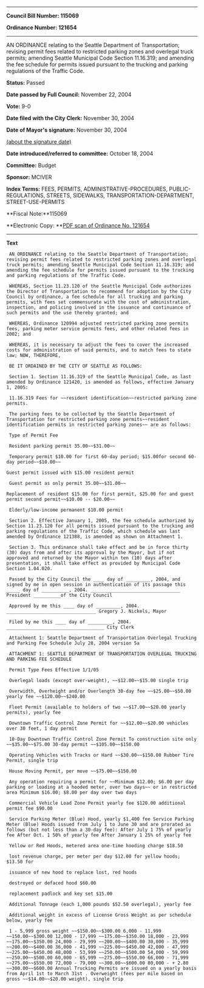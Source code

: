 

********

**Council Bill Number: 115069**
   
**Ordinance Number: 121654**
********

 AN ORDINANCE relating to the Seattle Department of Transportation; revising permit fees related to restricted parking zones and overlegal truck permits; amending Seattle Municipal Code Section 11.16.319; and amending the fee schedule for permits issued pursuant to the trucking and parking regulations of the Traffic Code.

**Status:** Passed
   
**Date passed by Full Council:** November 22, 2004
   
**Vote:** 9-0
   
**Date filed with the City Clerk:** November 30, 2004
   
**Date of Mayor's signature:** November 30, 2004
   
[(about the signature date)](/~public/approvaldate.htm)
   
   
   
**Date introduced/referred to committee:** October 18, 2004
   
**Committee:** Budget
   
**Sponsor:** MCIVER
   
   
**Index Terms:** FEES, PERMITS, ADMINISTRATIVE-PROCEDURES, PUBLIC-REGULATIONS, STREETS, SIDEWALKS, TRANSPORTATION-DEPARTMENT, STREET-USE-PERMITS

**Fiscal Note:**115069

**Electronic Copy: **[PDF scan of Ordinance No. 121654](/~archives/Ordinances/Ord_121654.pdf)

********

**Text**
   
```
 AN ORDINANCE relating to the Seattle Department of Transportation; revising permit fees related to restricted parking zones and overlegal truck permits; amending Seattle Municipal Code Section 11.16.319; and amending the fee schedule for permits issued pursuant to the trucking and parking regulations of the Traffic Code.

 WHEREAS, Section 11.23.120 of the Seattle Municipal Code authorizes the Director of Transportation to recommend for adoption by the City Council by ordinance, a fee schedule for all trucking and parking permits, with fees set commensurate with the cost of administration, inspection, and policing involved in the issuance and continuance of such permits and the use thereby granted; and

 WHEREAS, Ordinance 120994 adjusted restricted parking zone permits fees, parking meter service permits fees, and other related fees in 2002; and

 WHEREAS, it is necessary to adjust the fees to cover the increased costs for administration of said permits, and to match fees to state law; NOW, THEREFORE,

 BE IT ORDAINED BY THE CITY OF SEATTLE AS FOLLOWS:

 Section 1. Section 11.16.319 of the Seattle Municipal Code, as last amended by Ordinance 121420, is amended as follows, effective January 1, 2005:

 11.16.319 Fees for ~~resident identification~~restricted parking zone permits.

 The parking fees to be collected by the Seattle Department of Transportation for restricted parking zone permits~~resident identification permits in restricted parking zones~~ are as follows:

 Type of Permit Fee

 Resident parking permit 35.00~~$31.00~~

 Temporary permit $10.00 for first 60-day period; $15.00for second 60-day period~~$10.00~~

Guest permit issued with $15.00 resident permit

 Guest permit as only permit 35.00~~$31.00~~

Replacement of resident $15.00 for first permit, $25.00 for and guest permit second permit~~$10.00 -- $20.00~~

 Elderly/low-income permanent $10.00 permit

 Section 2. Effective January 1, 2005, the fee schedule authorized by Section 11.23.120 for all permits issued pursuant to the trucking and parking regulations of the Traffic Code, which schedule was last amended by Ordinance 121388, is amended as shown on Attachment 1.

 Section 3. This ordinance shall take effect and be in force thirty (30) days from and after its approval by the Mayor, but if not approved and returned by the Mayor within ten (10) days after presentation, it shall take effect as provided by Municipal Code Section 1.04.020.

 Passed by the City Council the ____ day of _________, 2004, and signed by me in open session in authentication of its passage this _____ day of __________, 2004. _________________________________ President __________of the City Council

 Approved by me this ____ day of _________, 2004. _________________________________ Gregory J. Nickels, Mayor

 Filed by me this ____ day of _________, 2004. ____________________________________ City Clerk

 Attachment 1: Seattle Department of Transportation Overlegal Trucking and Parking Fee Schedule July 28, 2004 version 5a

 ATTACHMENT 1: SEATTLE DEPARTMENT OF TRANSPORTATION OVERLEGAL TRUCKING AND PARKING FEE SCHEDULE

 Permit Type Fees Effective 1/1/05

 Overlegal loads (except over-weight), ~~$12.00~~$15.00 single trip

 Overwidth, Overheight and/or Overlength 30-day fee ~~$25.00~~$50.00 yearly fee ~~$120.00~~$240.00

 Fleet Permit (available to holders of two ~~$17.00~~$20.00 yearly permits), yearly fee

 Downtown Traffic Control Zone Permit for ~~$12.00~~$20.00 vehicles over 30 feet, 1 day permit

 10-Day Downtown Traffic Control Zone Permit To construction site only ~~$35.00~~$75.00 30-day permit ~~$105.00~~$150.00

 Operating Vehicles with Tracks or Hard ~~$30.00~~$150.00 Rubber Tire Permit, single trip

 House Moving Permit, per move ~~$75.00~~$150.00

 Any operation requiring a permit for ~~Minimum $12.00; $6.00 per day parking or loading at a hooded meter, over two days~~ or in restricted area Minimum $16.00; $8.00 per day over two days

 Commercial Vehicle Load Zone Permit yearly fee $120.00 additional permit fee $90.00

 Service Parking Meter (Blue) Hood, yearly $1,400 fee Service Parking Meter (Blue) Hoods issued from July 1 to June 30 and are prorated as follows (but not less than a 30-day fee): After July 1 75% of yearly fee After Oct. 1 50% of yearly fee After January 1 25% of yearly fee

 Yellow or Red Hoods, metered area one-time hooding charge $18.50

 lost revenue charge, per meter per day $12.00 for yellow hoods; $13.50 for

 issuance of new hood to replace lost, red hoods

 destroyed or defaced hood $60.00

 replacement padlock and key set $15.00

 Additional Tonnage (each 1,000 pounds $52.50 overlegal), yearly fee

 Additional weight in excess of License Gross Weight as per schedule below, yearly fee

 1 - 5,999 gross weight ~~$150.00~~$300.00 6,000 - 11,999 ~~150.00~~$300.00 12,000 - 17,999 ~~175.00~~$350.00 18,000 - 23,999 ~~175.00~~$350.00 24,000 - 29,999 ~~200.00~~$400.00 30,000 - 35,999 ~~200.00~~$400.00 36,000 - 41,999 ~~225.00~~$450.00 42,000 - 47,999 ~~225.00~~$450.00 48,000 - 53,999 ~~250.00~~$500.00 54,000 - 59,999 ~~250.00~~$500.00 60,000 - 65,999 ~~275.00~~$550.00 66,000 - 71,999 ~~275.00~~$550.00 72,000 - 79,000 ~~300.00~~$600.00 80,000 - + 2.80 ~~300.00~~$600.00 Annual Trucking Permits are issued on a yearly basis from April 1st to March 31st . Overweight (fees per mile based on gross ~~$14.00~~$20.00 weight), single trip

```
